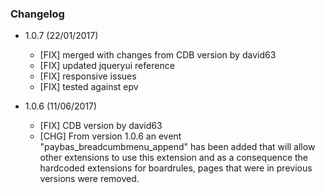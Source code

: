 ### Changelog 

- 1.0.7 (22/01/2017)
  - [FIX] merged with changes from CDB version by david63
  - [FIX] updated jqueryui reference
  - [FIX] responsive issues  
  - [FIX] tested against epv  

- 1.0.6 (11/06/2017)
  - [FIX] CDB version by david63
  - [CHG] From version 1.0.6 an event "paybas_breadcumbmenu_append" has been added that will allow other extensions to use this extension and as a consequence the hardcoded extensions for boardrules, pages that were in previous versions were removed.
  
